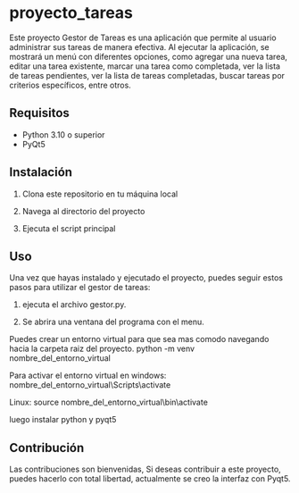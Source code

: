 # proyecto_tareas

Este proyecto Gestor de Tareas es una aplicación que permite al usuario administrar sus tareas de manera efectiva. Al ejecutar la aplicación, se mostrará un menú con diferentes opciones, como agregar una nueva tarea, editar una tarea existente, marcar una tarea como completada, ver la lista de tareas pendientes, ver la lista de tareas completadas, buscar tareas por criterios específicos, entre otros.

## Requisitos

- Python 3.10 o superior
- PyQt5

## Instalación

1. Clona este repositorio en tu máquina local

2. Navega al directorio del proyecto

3. Ejecuta el script principal

## Uso

Una vez que hayas instalado y ejecutado el proyecto, puedes seguir estos pasos para utilizar el gestor de tareas:

1. ejecuta el archivo gestor.py.

2. Se abrira una ventana del programa con el menu.

Puedes crear un entorno virtual para que sea mas comodo navegando hacia la carpeta raiz del proyecto.
python -m venv nombre_del_entorno_virtual

Para activar el entorno virtual en windows:
nombre_del_entorno_virtual\Scripts\activate

Linux:
source nombre_del_entorno_virtual\bin\activate

luego instalar python y pyqt5

## Contribución

Las contribuciones son bienvenidas, Si deseas contribuir a este proyecto, puedes hacerlo con total libertad, actualmente se creo la interfaz con Pyqt5.


